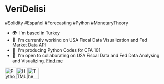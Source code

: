 VeriDelisi
===========================

#Solidity #Español #Forecasting #Python #MonetaryTheory

*   🌍  I'm based in Turkey
*   🚀  I'm currently working on [USA Fiscal Data Visualization](http://https://github.com/veridelisi/U.S.-Treasury-Fiscal-Data) and [Fed Market Data API](https://github.com/veridelisi/FedMarketDataAPI/tree/main)
*   🕺  I'm producing Python Codes for CFA 101
*   🤝  I'm open to collaborating on USA Fiscal Data and Fed Data Analysing and Visualizing. [Find me](https://veridelisi.substack.com/)
<p align="left">
<a href="https://www.python.org/" target="_blank" rel="noreferrer"><img src="https://raw.githubusercontent.com/danielcranney/readme-generator/main/public/icons/skills/python-colored.svg" width="36" height="36" alt="Python" /></a><a href="https://developer.mozilla.org/en-US/docs/Glossary/HTML5" target="_blank" rel="noreferrer"><img src="https://raw.githubusercontent.com/danielcranney/readme-generator/main/public/icons/skills/html5-colored.svg" width="36" height="36" alt="HTML5" /></a><a href="https://thegraph.com/en/" target="_blank" rel="noreferrer"><img src="https://raw.githubusercontent.com/danielcranney/readme-generator/main/public/icons/skills/the-graph-colored.svg" width="36" height="36" alt="The Graph" /></a>
                    </p>

                   
